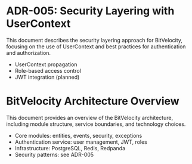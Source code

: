 # ADR-005: Security Layering with UserContext

This document describes the security layering approach for BitVelocity, focusing on the use of UserContext and best practices for authentication and authorization.

- UserContext propagation
- Role-based access control
- JWT integration (planned)
# BitVelocity Architecture Overview

This document provides an overview of the BitVelocity architecture, including module structure, service boundaries, and technology choices.

- Core modules: entities, events, security, exceptions
- Authentication service: user management, JWT, roles
- Infrastructure: PostgreSQL, Redis, Redpanda
- Security patterns: see ADR-005

